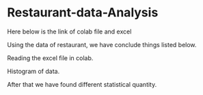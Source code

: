 # Restaurant-data-Analysis
Here below is the link of colab file and excel

Using the data of restaurant, we have conclude things listed below.

Reading the excel file in colab.

Histogram of data.

After that we have found different statistical quantity.
